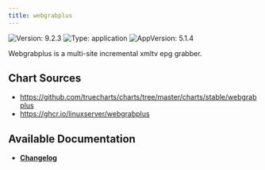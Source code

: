 ```yaml
---
title: webgrabplus
---
```


![Version: 9.2.3](https://img.shields.io/badge/Version-9.2.3-informational?style=flat-square) ![Type: application](https://img.shields.io/badge/Type-application-informational?style=flat-square) ![AppVersion: 5.1.4](https://img.shields.io/badge/AppVersion-5.1.4-informational?style=flat-square)

Webgrabplus is a multi-site incremental xmltv epg grabber.

## Chart Sources

- https://github.com/truecharts/charts/tree/master/charts/stable/webgrabplus
- https://ghcr.io/linuxserver/webgrabplus

## Available Documentation

- [**Changelog**](./CHANGELOG.md)
